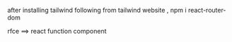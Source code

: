after installing tailwind following from tailwind website ,
npm i react-router-dom

rfce ==> react function component
